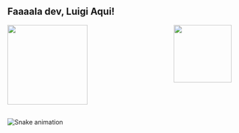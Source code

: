 ## Faaaala dev, Luigi Aqui!

<div>
  
  <img  height="180em" src="https://github-readme-stats.vercel.app/api?username=kinhoown&show_icons=true&theme=rose_pine&include_all_commits=true&count_private=true"/>
  <img align="right" height="130em" src="https://github-readme-stats.vercel.app/api/top-langs/?username=kinhoown&layout=compact&langs_count=16&theme=rose_pine"/>
</div>
<br>


    
  
 
</div>
  
![Snake animation](https://github.com/kinhoown/kinhoown/blob/output/github-contribution-grid-snake.svg)
